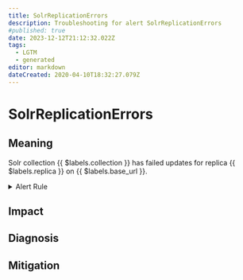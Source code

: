 ```yaml
---
title: SolrReplicationErrors
description: Troubleshooting for alert SolrReplicationErrors
#published: true
date: 2023-12-12T21:12:32.022Z
tags: 
  - LGTM
  - generated
editor: markdown
dateCreated: 2020-04-10T18:32:27.079Z
---
```


# SolrReplicationErrors

## Meaning
[//]: # "Short paragraph that explains what the alert means"
Solr collection {{ $labels.collection }} has failed updates for replica {{ $labels.replica }} on {{ $labels.base_url }}.

<details>
  <summary>Alert Rule</summary>

{{% rule "solr/solr-internal.yml" "SolrReplicationErrors" %}}

{{% comment %}}

```yaml
alert: SolrReplicationErrors
expr: increase(solr_metrics_core_errors_total{category="REPLICATION"}[1m]) > 1
for: 0m
labels:
    severity: critical
annotations:
    summary: Solr replication errors (instance {{ $labels.instance }})
    description: |-
        Solr collection {{ $labels.collection }} has failed updates for replica {{ $labels.replica }} on {{ $labels.base_url }}.
          VALUE = {{ $value }}
          LABELS = {{ $labels }}
    runbook: https://github.com/srerun/prometheus-alerts/blob/main/content/runbooks/solr-internal/SolrReplicationErrors.md

```

{{% /comment %}}

</details>


## Impact
[//]: # "What could / will happen if the alert is not addressed"



## Diagnosis
[//]: # "Steps to take to identify the cause of the problem"



## Mitigation
[//]: # "The steps necessary to resolve the alert"
